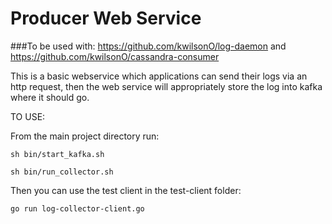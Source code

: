 # Producer Web Service 

###To be used with: https://github.com/kwilsonO/log-daemon and https://github.com/kwilsonO/cassandra-consumer

This is a basic webservice which applications can send their logs via an http request, then the web service
will appropriately store the log into kafka where it should go.

TO USE:

From the main project directory run:

	sh bin/start_kafka.sh

	sh bin/run_collector.sh


Then you can use the test client in the test-client folder:

	go run log-collector-client.go
